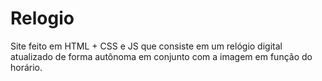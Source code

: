 # Relogio
 Site feito em HTML + CSS e JS que consiste em um relógio digital atualizado de forma autônoma em conjunto com a imagem em função do horário.
